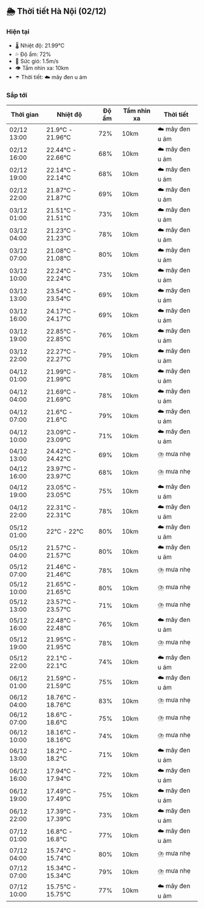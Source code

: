 ## 🌦️ Thời tiết Hà Nội (02/12)

### Hiện tại

- 🌡️ Nhiệt độ: 21.99℃
- 💦 Độ ẩm: 72%
- 💨 Sức gió: 1.5m/s
- 👁️ Tầm nhìn xa: 10km
- ☂️ Thời tiết: ☁️ mây đen u ám

### Sắp tới

| Thời gian | Nhiệt độ | Độ ẩm | Tầm nhìn xa | Thời tiết |
| --- | --- | --- | --- | --- |
| 02/12 13:00 | 21.9℃ - 21.96℃ | 72% | 10km | ☁️ mây đen u ám |
| 02/12 16:00 | 22.44℃ - 22.66℃ | 68% | 10km | ☁️ mây đen u ám |
| 02/12 19:00 | 22.14℃ - 22.14℃ | 68% | 10km | ☁️ mây đen u ám |
| 02/12 22:00 | 21.87℃ - 21.87℃ | 69% | 10km | ☁️ mây đen u ám |
| 03/12 01:00 | 21.51℃ - 21.51℃ | 73% | 10km | ☁️ mây đen u ám |
| 03/12 04:00 | 21.23℃ - 21.23℃ | 78% | 10km | ☁️ mây đen u ám |
| 03/12 07:00 | 21.08℃ - 21.08℃ | 80% | 10km | ☁️ mây đen u ám |
| 03/12 10:00 | 22.24℃ - 22.24℃ | 73% | 10km | ☁️ mây đen u ám |
| 03/12 13:00 | 23.54℃ - 23.54℃ | 69% | 10km | ☁️ mây đen u ám |
| 03/12 16:00 | 24.17℃ - 24.17℃ | 69% | 10km | ☁️ mây đen u ám |
| 03/12 19:00 | 22.85℃ - 22.85℃ | 76% | 10km | ☁️ mây đen u ám |
| 03/12 22:00 | 22.27℃ - 22.27℃ | 79% | 10km | ☁️ mây đen u ám |
| 04/12 01:00 | 21.99℃ - 21.99℃ | 78% | 10km | ☁️ mây đen u ám |
| 04/12 04:00 | 21.69℃ - 21.69℃ | 78% | 10km | ☁️ mây đen u ám |
| 04/12 07:00 | 21.6℃ - 21.6℃ | 79% | 10km | ☁️ mây đen u ám |
| 04/12 10:00 | 23.09℃ - 23.09℃ | 71% | 10km | ☁️ mây đen u ám |
| 04/12 13:00 | 24.42℃ - 24.42℃ | 69% | 10km | ⛈️ mưa nhẹ |
| 04/12 16:00 | 23.97℃ - 23.97℃ | 68% | 10km | ⛈️ mưa nhẹ |
| 04/12 19:00 | 23.05℃ - 23.05℃ | 75% | 10km | ☁️ mây đen u ám |
| 04/12 22:00 | 22.31℃ - 22.31℃ | 78% | 10km | ☁️ mây đen u ám |
| 05/12 01:00 | 22℃ - 22℃ | 80% | 10km | ☁️ mây đen u ám |
| 05/12 04:00 | 21.57℃ - 21.57℃ | 80% | 10km | ☁️ mây đen u ám |
| 05/12 07:00 | 21.46℃ - 21.46℃ | 78% | 10km | ⛈️ mưa nhẹ |
| 05/12 10:00 | 21.65℃ - 21.65℃ | 80% | 10km | ⛈️ mưa nhẹ |
| 05/12 13:00 | 23.57℃ - 23.57℃ | 71% | 10km | ⛈️ mưa nhẹ |
| 05/12 16:00 | 22.48℃ - 22.48℃ | 76% | 10km | ☁️ mây đen u ám |
| 05/12 19:00 | 21.95℃ - 21.95℃ | 78% | 10km | ⛈️ mưa nhẹ |
| 05/12 22:00 | 22.1℃ - 22.1℃ | 74% | 10km | ☁️ mây đen u ám |
| 06/12 01:00 | 21.59℃ - 21.59℃ | 75% | 10km | ☁️ mây đen u ám |
| 06/12 04:00 | 18.76℃ - 18.76℃ | 83% | 10km | ⛈️ mưa nhẹ |
| 06/12 07:00 | 18.6℃ - 18.6℃ | 75% | 10km | ⛈️ mưa nhẹ |
| 06/12 10:00 | 18.16℃ - 18.16℃ | 74% | 10km | ⛈️ mưa nhẹ |
| 06/12 13:00 | 18.2℃ - 18.2℃ | 71% | 10km | ☁️ mây đen u ám |
| 06/12 16:00 | 17.94℃ - 17.94℃ | 72% | 10km | ☁️ mây đen u ám |
| 06/12 19:00 | 17.49℃ - 17.49℃ | 75% | 10km | ☁️ mây đen u ám |
| 06/12 22:00 | 17.39℃ - 17.39℃ | 73% | 10km | ☁️ mây đen u ám |
| 07/12 01:00 | 16.8℃ - 16.8℃ | 77% | 10km | ☁️ mây đen u ám |
| 07/12 04:00 | 15.74℃ - 15.74℃ | 80% | 10km | ⛈️ mưa nhẹ |
| 07/12 07:00 | 15.34℃ - 15.34℃ | 79% | 10km | ⛈️ mưa nhẹ |
| 07/12 10:00 | 15.75℃ - 15.75℃ | 77% | 10km | ☁️ mây đen u ám |

